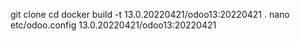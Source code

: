 git clone
cd 
docker build -t 13.0.20220421/odoo13:20220421 .
nano etc/odoo.config
13.0.20220421/odoo13:20220421
